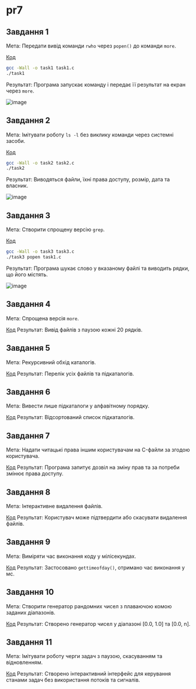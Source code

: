 # pr7

## Завдання 1
Мета: Передати вивід команди `rwho` через `popen()` до команди `more`.

[Код](https://github.com/VladHume/pr7/blob/main/task1.c)
```sh
gcc -Wall -o task1 task1.c
./task1
```
Результат: Програма запускає команду і передає її результат на екран через `more`.

![image](https://github.com/user-attachments/assets/54d1b221-f9f9-467f-b0d5-d1b7834b79d7)


## Завдання 2
Мета: Імітувати роботу `ls -l` без виклику команди через системні засоби.

[Код](https://github.com/VladHume/pr7/blob/main/task2.c)
```sh
gcc -Wall -o task2 task2.c
./task2
```

Результат: Виводяться файли, їхні права доступу, розмір, дата та власник.

![image](https://github.com/user-attachments/assets/f0939ab4-a6af-4265-ae73-78c596d7fe54)

## Завдання 3
Мета: Створити спрощену версію `grep`.

[Код](https://github.com/VladHume/pr7/blob/main/task3.c)
```sh
gcc -Wall -o task3 task3.c
./task3 popen task1.c
```

Результат: Програма шукає слово у вказаному файлі та виводить рядки, що його містять.

![image](https://github.com/user-attachments/assets/654bdd1b-83ae-49bc-8ab0-1372a3d6c979)

## Завдання 4
Мета: Спрощена версія `more`.

[Код](https://github.com/VladHume/pr7/blob/main/task4.c)
Результат: Вивід файлів з паузою кожні 20 рядків.


## Завдання 5
Мета: Рекурсивний обхід каталогів.

[Код](https://github.com/VladHume/pr7/blob/main/task5.c)
Результат: Перелік усіх файлів та підкаталогів.


## Завдання 6
Мета: Вивести лише підкаталоги у алфавітному порядку.

[Код](https://github.com/VladHume/pr7/blob/main/task6.c)
Результат: Відсортований список підкаталогів.


## Завдання 7
Мета: Надати читацькі права іншим користувачам на C-файли за згодою користувача.

[Код](https://github.com/VladHume/pr7/blob/main/task7.c)
Результат: Програма запитує дозвіл на зміну прав та за потреби змінює права доступу.

## Завдання 8
Мета: Інтерактивне видалення файлів.

[Код](https://github.com/VladHume/pr7/blob/main/task8.c)
Результат: Користувач може підтвердити або скасувати видалення файлів.


## Завдання 9
Мета: Виміряти час виконання коду у мілісекундах.

[Код](https://github.com/VladHume/pr7/blob/main/task9.c)
Результат: Застосовано `gettimeofday()`, отримано час виконання у мс.


## Завдання 10
Мета: Створити генератор рандомних чисел з плаваючою комою заданих діапазонів.

[Код](https://github.com/VladHume/pr7/blob/main/task10.c)
Результат: Створено генератор чисел у діапазоні [0.0, 1.0] та [0.0, n].


## Завдання 11
Мета: Імітувати роботу черги задач з паузою, скасуванням та відновленням.

[Код](https://github.com/VladHume/pr7/blob/main/task11.c)
Результат: Створено інтерактивний інтерфейс для керування станами задач без використання потоків та сигналів.
